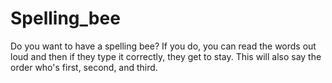 # Spelling_bee
Do you want to have a spelling bee? If you do, you can read the words out loud and then if they type it correctly, they get to stay. This will also say the order who's first, second, and third.
